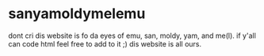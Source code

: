 # sanyamoldymelemu
dont cri
dis website is fo da eyes of emu, san, moldy, yam, and me(l).
if y'all can code html feel free to add to it ;)
dis website is all ours.
